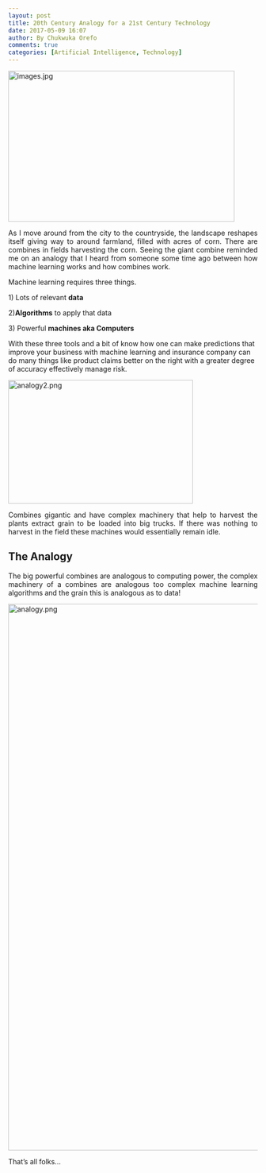 ```yaml
---
layout: post
title: 20th Century Analogy for a 21st Century Technology
date: 2017-05-09 16:07
author: By Chukwuka Orefo
comments: true
categories: [Artificial Intelligence, Technology]
---
```

<p style="text-align:justify;"><img class="alignnone  wp-image-159" src="https://apragmatic.files.wordpress.com/2018/08/images.jpg" alt="images.jpg" width="457" height="304" /></p>
<p style="text-align:justify;">As I move around from the city to the countryside, the landscape reshapes itself giving way to around farmland, filled with acres of corn. There are combines in fields harvesting the corn. Seeing the giant combine reminded me on an analogy that I heard from someone some time ago between how machine learning works and how combines work.</p>
<p style="text-align:justify;">Machine learning requires three things.</p>
<p style="text-align:justify;">1) Lots of relevant <strong>data</strong></p>
<p style="text-align:justify;">2)<strong>Algorithms</strong> to apply that data</p>
<p style="text-align:justify;">3) Powerful <strong>machines aka Computers</strong></p>
With these three tools and a bit of know how one can make predictions that improve your business with machine learning and insurance company can do many things like product claims better on the right with a greater degree of accuracy effectively manage risk.
<p style="text-align:justify;"><img class="alignnone  wp-image-158" src="https://apragmatic.files.wordpress.com/2018/08/analogy2.png" alt="analogy2.png" width="373" height="249" /></p>
<p style="text-align:justify;">Combines gigantic and have complex machinery that help to harvest the plants extract grain to be loaded into big trucks. If there was nothing to harvest in the field these machines would essentially remain idle.</p>

<h2>The Analogy</h2>
<p style="text-align:justify;">The big powerful combines are analogous to computing power, the complex machinery of a combines are analogous too complex machine learning algorithms and the grain this is analogous as to data!</p>
<p style="text-align:justify;"></p>
<img class="alignnone size-full wp-image-157" src="https://apragmatic.files.wordpress.com/2018/08/analogy.png" alt="analogy.png" width="1101" />
<p style="text-align:justify;">That’s all folks...</p>
<p style="text-align:justify;"></p>

